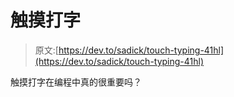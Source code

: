 # 触摸打字

> 原文:[https://dev.to/sadick/touch-typing-41hl](https://dev.to/sadick/touch-typing-41hl)

触摸打字在编程中真的很重要吗？